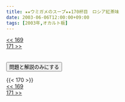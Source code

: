 ```yaml
---
title: ★★ウミガメのスープ★★170杯目　ロシア紅茶味
date: 2003-06-06T12:00:00+09:00
tags: [2003年,オカルト板]
---
```

<div class="th_left"><a href="../169"><< 169</a></div>
<div class="th_right"><a href="../171">171 >></a></div>
<br><br>
<script src="../../js/cupsoup.js"></script>
<form>
<input type="button" value="問題と解説のみにする" onClick="toggleCupsoup()">
</form>
{{< 170 >}}
<div class="th_left"><a href="../169"><< 169</a></div>
<div class="th_right"><a href="../171">171 >></a></div>